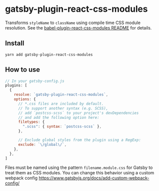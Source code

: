 # gatsby-plugin-react-css-modules

Transforms `styleName` to `className` using compile time CSS module resolution. See the [babel-plugin-react-css-modules README](https://github.com/gajus/babel-plugin-react-css-modules/blob/master/README.md) for details.

## Install

`yarn add gatsby-plugin-react-css-modules`

## How to use

```javascript
// In your gatsby-config.js
plugins: [
  {
    resolve: `gatsby-plugin-react-css-modules`,
    options: {
      // *.css files are included by default.
      // To support another syntax (e.g. SCSS),
      // add `postcss-scss` to your project's devDependencies
      // and add the following option here:
      filetypes: {
        ".scss": { syntax: `postcss-scss` },
      },

      // Exclude global styles from the plugin using a RegExp:
      exclude: `\/global\/`,
    },
  },
]
```

Files must be named using the pattern `filename.module.css` for Gatsby to treat them as CSS modules. You can change this behavior using a custom webpack config https://www.gatsbyjs.org/docs/add-custom-webpack-config/